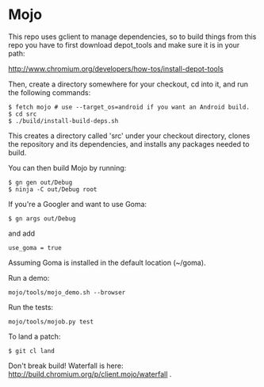 Mojo
====

This repo uses gclient to manage dependencies, so to build things from this
repo you have to first download depot_tools and make sure it is in your path:

http://www.chromium.org/developers/how-tos/install-depot-tools

Then, create a directory somewhere for your checkout, cd into it,
and run the following commands:

```
$ fetch mojo # use --target_os=android if you want an Android build.
$ cd src
$ ./build/install-build-deps.sh
```

This creates a directory called 'src' under your checkout directory, clones
the repository and its dependencies, and installs any packages needed to build.

You can then build Mojo by running:

```
$ gn gen out/Debug
$ ninja -C out/Debug root
```

If you're a Googler and want to use Goma:
```
$ gn args out/Debug
```

and add
```
use_goma = true
```

Assuming Goma is installed in the default location (~/goma).


Run a demo:
```
mojo/tools/mojo_demo.sh --browser
```



Run the tests:
```
mojo/tools/mojob.py test
```


To land a patch:
```
$ git cl land
```

Don't break build! Waterfall is here: http://build.chromium.org/p/client.mojo/waterfall .
